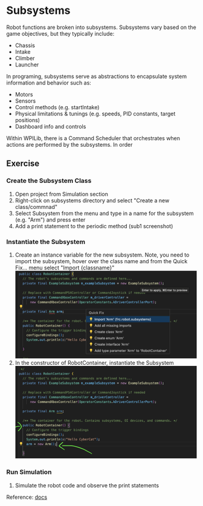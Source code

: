 # Subsystems
Robot functions are broken into subsystems.  Subsystems vary based on the game objectives, but they typically include:
- Chassis
- Intake
- Climber
- Launcher

In programing, subsystems serve as abstractions to encapsulate system information and behavior such as:
- Motors
- Sensors
- Control methods (e.g. startIntake)
- Physical limitations & tunings (e.g. speeds, PID constants, target positions)
- Dashboard info and controls

Within WPILib, there is a Command Scheduler that orchestrates when actions are performed by the subsystems.  In order 

## Exercise
### Create the Subsystem Class
1) Open project from Simulation section
1) Right-click on subsystems directory and select "Create a new class/commnad"
1) Select Subsystem from the menu and type in a name for the subsystem (e.g. "Arm") and press enter
1) Add a print statement to the periodic method
   (sub1 screenshot)

### Instantiate the Subsystem
1) Create an instance variable for the new subsystem.  Note, you need to import the subsystem, hover over the class name and from the Quick Fix... menu select "Import {classname}"
  <br> <img width="500" alt="Instantiation" src="https://github.com/cybercat5436/Programming_Basics/blob/main/assets/rc1.png"><br>
1) In the constructor of RobotContainer, instantiate the Subsystem
   <br> <img width="500" alt="Instantiation in constructor" src="https://github.com/cybercat5436/Programming_Basics/blob/main/assets/rc2.png"><br>
  

### Run Simulation
1) Simulate the robot code and observe the print statements 

Reference:
[docs](https://docs.wpilib.org/en/stable/docs/software/commandbased/subsystems.html)
